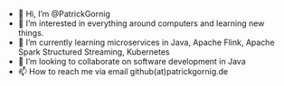 - 👋 Hi, I’m @PatrickGornig
- 👀 I’m interested in everything around computers and learning new things.
- 🌱 I’m currently learning microservices in Java, Apache Flink, Apache Spark Structured Streaming, Kubernetes
- 💞️ I’m looking to collaborate on software development in Java
- 📫 How to reach me via email github(at)patrickgornig.de

<!---
PatrickGornig/PatrickGornig is a ✨ special ✨ repository because its `README.md` (this file) appears on your GitHub profile.
You can click the Preview link to take a look at your changes.
--->
